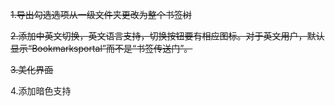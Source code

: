 ~~1.导出勾选选项从一级文件夹更改为整个书签树~~

~~2.添加中英文切换，英文语言支持，切换按钮要有相应图标。对于英文用户，默认显示“Bookmarksportal”而不是“书签传送门”。~~

~~3.美化界面~~

4.添加暗色支持


